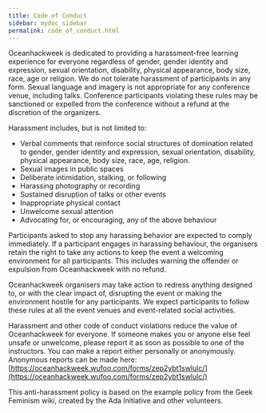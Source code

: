 ```yaml
---
title: Code of Conduct
sidebar: mydoc_sidebar
permalink: code_of_conduct.html
---
```



Oceanhackweek is dedicated to providing a harassment-free learning experience for everyone regardless of gender, gender identity and expression, sexual orientation, disability, physical appearance, body size, race, age or religion. We do not tolerate harassment of participants in any form. Sexual language and imagery is not appropriate for any conference venue, including talks. Conference participants violating these rules may be sanctioned or expelled from the conference without a refund at the discretion of the organizers.

Harassment includes, but is not limited to:

* Verbal comments that reinforce social structures of domination related to gender, gender identity and expression, sexual orientation, disability, physical appearance, body size, race, age, religion.
* Sexual images in public spaces
* Deliberate intimidation, stalking, or following
* Harassing photography or recording
* Sustained disruption of talks or other events
* Inappropriate physical contact
* Unwelcome sexual attention
* Advocating for, or encouraging, any of the above behaviour

Participants asked to stop any harassing behavior are expected to comply immediately. If a participant engages in harassing behaviour, the organisers retain the right to take any actions to keep the event a welcoming environment for all participants. This includes warning the offender or expulsion from Oceanhackweek with no refund.

Oceanhackweek organisers may take action to redress anything designed to, or with the clear impact of, disrupting the event or making the environment hostile for any participants. We expect participants to follow these rules at all the event venues and event-related social activities.

Harassment and other code of conduct violations reduce the value of Oceanhackweek for everyone. If someone makes you or anyone else feel unsafe or unwelcome, please report it as soon as possible to one of the instructors. You can make a report either personally or anonymously. Anonymous reports can be made here: [https://oceanhackweek.wufoo.com/forms/zep2ybt1swlulc/](https://oceanhackweek.wufoo.com/forms/zep2ybt1swlulc/)

This anti-harassment policy is based on the example policy from the Geek Feminism wiki, created by the Ada Initiative and other volunteers.

<!-- ## Group Discussion from OHW 2018 Day 1

Ideas from OHW participants from the initial 1-2-4 session on Monday morning:

* If you see something, say something (wrt code of conduct) -- everyone can take responsibility for supporting participants
* Push your comfort zone, ask questions from many, reach out to the room
* Stay positive
* Creating space where everyone feels comfortable asking questions
* Don’t dismiss ideas you may not fully understand;  issues are challenges
* Respect our diverse backgrounds (language, technical skills, science background; career stage)
* Putting our best selves forward
* Be present
* Everyone feels comfortable contributing
* Be mindful of everyone’s background and constraints
* Work with the person, don’t just take over their keyboard
* Opportunity for anonymous comments (also use Slack)
* Empathize, put yourself in others’ shoes -->
